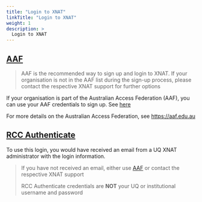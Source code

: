 ```yaml
---
title: "Login to XNAT"
linkTitle: "Login to XNAT"
weight: 1
description: >
  Login to XNAT
---
```


## [AAF](aaf-login)

> AAF is the recommended way to sign up and login to XNAT. If your organisation is not in the AAF list during the sign-up process, please contact the respective XNAT support for further options

If your organisation is part of the Australian Access Federation (AAF), you can use your AAF credentials to sign up. See [here](aaf-login)

For more details on the Australian Access Federation, see https://aaf.edu.au

## [RCC Authenticate](rcc-login)
To use this login, you would have received an email from a UQ XNAT administrator with the login information.

> If you have not received an email, either use [AAF](../aaf-login) or contact the respective XNAT support
> 
> RCC Authenticate credentials are **NOT** your UQ or institutional username and password
